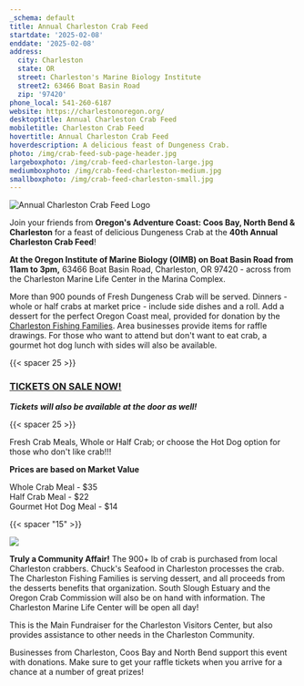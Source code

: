 ```yaml
---
_schema: default
title: Annual Charleston Crab Feed
startdate: '2025-02-08'
enddate: '2025-02-08'
address:
  city: Charleston
  state: OR
  street: Charleston's Marine Biology Institute
  street2: 63466 Boat Basin Road
  zip: '97420'
phone_local: 541-260-6187
website: https://charlestonoregon.org/
desktoptitle: Annual Charleston Crab Feed
mobiletitle: Charleston Crab Feed
hovertitle: Annual Charleston Crab Feed
hoverdescription: A delicious feast of Dungeness Crab.
photo: /img/crab-feed-sub-page-header.jpg
largeboxphoto: /img/crab-feed-charleston-large.jpg
mediumboxphoto: /img/crab-feed-charleston-medium.jpg
smallboxphoto: /img/crab-feed-charleston-small.jpg
---
```

![Annual Charleston Crab Feed Logo](/img/crab-feed-logo.jpg)

Join your friends from **Oregon's Adventure Coast: Coos Bay, North Bend & Charleston** for a feast of delicious Dungeness Crab at the **40th Annual Charleston Crab Feed**!

**At the Oregon Institute of Marine Biology (OIMB) on Boat Basin Road from 11am to 3pm,** 63466 Boat Basin Road, Charleston, OR 97420 - across from the Charleston Marine Life Center in the Marina Complex.

More than 900 pounds of Fresh Dungeness Crab will be served. Dinners - whole or half crabs at market price - include side dishes and a roll. Add a dessert for the perfect Oregon Coast meal, provided for donation by the <a href="https://www.facebook.com/profile.php?id=61565684226356" target="_blank" rel="noopener">Charleston Fishing Families</a>. Area businesses provide items for raffle drawings. For those who want to attend but don't want to eat crab, a gourmet hot dog lunch with sides will also be available.

{{< spacer 25 >}}

### <a class="learn-more-anywhere-btn" target="_blank" href="https://www.eventbrite.com/e/40th-annual-crab-feed-fundraiser-tickets-1129860686729?aff=oddtdtcreator">TICKETS ON SALE NOW!</a>

***Tickets will also be available at the door as well!***

{{< spacer 25 >}}

Fresh Crab Meals, Whole or Half Crab; or choose the Hot Dog option for those who don't like crab!!!&nbsp;

**Prices are based on Market Value**

Whole Crab Meal - $35<br>Half Crab Meal - $22<br>Gourmet Hot Dog Meal - $14

{{< spacer "15" >}}

![](/img/crab-feed-collage.jpg)

**Truly a Community Affair!** The 900+ lb of crab is purchased from local Charleston crabbers. Chuck's Seafood in Charleston processes the crab. The Charleston Fishing Families is serving dessert, and all proceeds from the desserts benefits that organization. South Slough Estuary and the Oregon Crab Commission will also be on hand with information. The Charleston Marine Life Center will be open all day!

This is the Main Fundraiser for the Charleston Visitors Center, but also provides assistance to other needs in the Charleston Community.

Businesses from Charleston, Coos Bay and North Bend support this event with donations. Make sure to get your raffle tickets when you arrive for a chance at a number of great prizes!